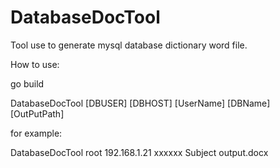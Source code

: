 # DatabaseDocTool
Tool use to generate mysql database dictionary word file.

How to use:

go build

DatabaseDocTool [DBUSER] [DBHOST] [UserName] [DBName] [OutPutPath]

for example:

DatabaseDocTool root 192.168.1.21 xxxxxx Subject output.docx
